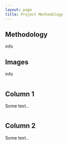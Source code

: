 ```yaml
---
layout: page
title: Project Methodology
---
```

<section>
	<div class="posts">
		<article>
   <width="50%>
      <h2>Methodology</h2>
   <p> info </p>
  </article>
  <article>
           <width="50%>
      <h2>Images</h2>
   <p> info </p>
  </article>
			
<html>
	<div class="row">
<div class="column">
    <h2>Column 1</h2>
    <p>Some text..</p>
  </div>
  <div class="column">
    <h2>Column 2</h2>
    <p>Some text..</p>
  </div>
</div>
			</html>
